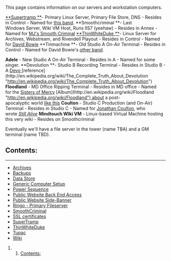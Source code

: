 This page contains information on our servers and workstation computers.

[**Supertramp **](https://wiki.wmfo.org/Operations/Computers/SuperTramp "SuperTramp")- Primary Linux Server, Primary File Store, DNS - Resides in Control - Named for [this band](http://en.wikipedia.org/wiki/Supertramp "http://en.wikipedia.org/wiki/Supertramp").
 **Smoothcriminal **- Last Windows Server, Wiki VM Host, Runs IIS7 (yeehaw) - Resides in Annex - Named for [MJ's Smooth Criminal](http://www.youtube.com/watch?v=h_D3VFfhvs4 "http://www.youtube.com/watch?v=h_D3VFfhvs4")
 [**ThinWhiteDuke **](https://wiki.wmfo.org/Operations/Computers/ThinWhiteDuke "ThinWhiteDuke")- Linux Server for Archives, Webstream, and Rivendell Playout - Resides in Control - Named for [David Bowie](http://en.wikipedia.org/wiki/David_Bowie#1974.E2.80.9376:_Soul.2C_funk_and_the_Thin_White_Duke "http://en.wikipedia.org/wiki/David_Bowie#1974.E2.80.9376:_Soul.2C_funk_and_the_Thin_White_Duke")
 **Tinmachine **- Old Studio A On-Air Terminal - Resides in Control - Named for David Bowie's [other band](http://en.wikipedia.org/wiki/Tin_Machine "http://en.wikipedia.org/wiki/Tin_Machine").

**Adele** - New Studio A On-Air Terminal - Resides in A - Named for some singer.
 **Devolution **- Studio B Recording Terminal - Resides in Studio B - A [Devo ](http://en.wikipedia.org/wiki/Devo "http://en.wikipedia.org/wiki/Devo")[reference](http://en.wikipedia.org/wiki/The_Complete_Truth_About_Devolution "http://en.wikipedia.org/wiki/The_Complete_Truth_About_Devolution")
 **Floodland** - MD Office Ripping Terminal - Resides in MD office - Named for the [Sisters of Mercy](http://en.wikipedia.org/wiki/The_Sisters_of_Mercy "http://en.wikipedia.org/wiki/The_Sisters_of_Mercy") [Album](http://en.wikipedia.org/wiki/Floodland "http://en.wikipedia.org/wiki/Floodland") about a post-apocalyptic world [like this](http://www.youtube.com/watch?v=IuezNswtRfo "http://www.youtube.com/watch?v=IuezNswtRfo")
 **Coulton** - Studio C Production (and On-Air) Terminal - Resides in Studio C - Named for [Jonathan Coulton](http://en.wikipedia.org/wiki/Jonathan_Coulton "http://en.wikipedia.org/wiki/Jonathan_Coulton"), who wrote [*Still Alive*](http://www.youtube.com/watch?v=Y6ljFaKRTrI "http://www.youtube.com/watch?v=Y6ljFaKRTrI")
 **Mindtouch WIki VM** - Linux-based Virtual Machine hosting this very wiki - Resides on Smoothcriminal

Eventually we'll have a file server in the tower (name TBA) and a GM terminal (name TBD).

**Contents:**
-------------

****

-   [Archives](https://wiki.wmfo.org/Operations/Station_Architecture_Overview/Computers/Archives "Operations/Station_Architecture_Overview/Computers/Archives")
-   [Backups](https://wiki.wmfo.org/Operations/Station_Architecture_Overview/Computers/Backups "Operations/Station_Architecture_Overview/Computers/Backups")
-   [Data Store](https://wiki.wmfo.org/Operations/Station_Architecture_Overview/Computers/Data_Store "Operations/Station_Architecture_Overview/Computers/Data_Store")
-   [Generic Computer Setup](https://wiki.wmfo.org/Operations/Station_Architecture_Overview/Computers/Generic_Computer_Setup "Operations/Station_Architecture_Overview/Computers/Generic_Computer_Setup")
-   [Power Sequence](https://wiki.wmfo.org/Operations/Station_Architecture_Overview/Computers/Power_Sequence "Operations/Station_Architecture_Overview/Computers/Power_Sequence")
-   [Public Website Back End Access](https://wiki.wmfo.org/Operations/Station_Architecture_Overview/Computers/Public_Website_Back_End_Access "Operations/Station_Architecture_Overview/Computers/Public_Website_Back_End_Access")
-   [Public Website Side-Banner](https://wiki.wmfo.org/Operations/Station_Architecture_Overview/Computers/Public_Website_Side-Banner "Operations/Station_Architecture_Overview/Computers/Public_Website_Side-Banner")
-   [Ringo - Primary Fileserver](https://wiki.wmfo.org/Operations/Station_Architecture_Overview/Computers/Ringo_-_Primary_Fileserver "Operations/Station_Architecture_Overview/Computers/Ringo_-_Primary_Fileserver")
-   [SmoothCriminal](https://wiki.wmfo.org/Operations/Station_Architecture_Overview/Computers/SmoothCriminal "Operations/Station_Architecture_Overview/Computers/SmoothCriminal")
-   [SSL certificates](https://wiki.wmfo.org/Operations/Station_Architecture_Overview/Computers/SSL_certificates "Operations/Station_Architecture_Overview/Computers/SSL_certificates")
-   [SuperTramp](https://wiki.wmfo.org/Operations/Station_Architecture_Overview/Computers/SuperTramp "Operations/Station_Architecture_Overview/Computers/SuperTramp")
-   [ThinWhiteDuke](https://wiki.wmfo.org/Operations/Station_Architecture_Overview/Computers/ThinWhiteDuke "Operations/Station_Architecture_Overview/Computers/ThinWhiteDuke")
-   [Tupac](https://wiki.wmfo.org/Operations/Station_Architecture_Overview/Computers/Tupac "Operations/Station_Architecture_Overview/Computers/Tupac")
-   [Wiki](https://wiki.wmfo.org/Operations/Station_Architecture_Overview/Computers/Wiki "Operations/Station_Architecture_Overview/Computers/Wiki")

1.  1. [Contents:](#Contents:)

